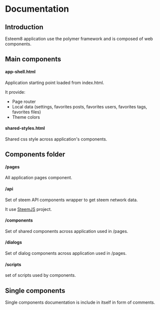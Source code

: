 # Documentation
## Introduction

Esteem8 application use the polymer framework and is composed of web components.

## Main components
#### app-shell.html

Application starting point loaded from index.html.

It provide:
* Page router
* Local data (settings, favorites posts, favorites users, favorites tags, favorites files)
* Theme colors

#### shared-styles.html

Shared css style across application's components.

## Components folder
#### /pages

All application pages component.

#### /api

Set of steem API components wrapper to get steem network data.

It use [SteemJS](https://github.com/adcpm/steem) project.

#### /components
Set of shared components across application used in /pages.

#### /dialogs
Set of dialog components across application used in /pages.

#### /scripts
set of scripts used by components.

## Single components
Single components documentation is include in itself in form of comments.
